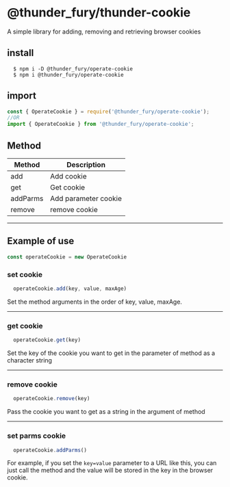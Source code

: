 # @thunder_fury/thunder-cookie
 A simple library for adding, removing and retrieving browser cookies

## install
```
  $ npm i -D @thunder_fury/operate-cookie
  $ npm i @thunder_fury/operate-cookie
```
## import
```ts
const { OperateCookie } = require('@thunder_fury/operate-cookie');
//OR
import { OperateCookie } from '@thunder_fury/operate-cookie';
```
## Method


|  Method  |  Description  |
| ---- | ---- |
|  add  |  Add cookie  |
|  get  |  Get cookie  |
|  addParms  |  Add parameter cookie  |
|  remove  |  remove cookie |

---
## Example of use

```ts
const operateCookie = new OperateCookie
```

### set cookie
```ts
  operateCookie.add(key, value, maxAge)
```
Set the method arguments in the order of key, value, maxAge.

---

### get cookie
```ts
  operateCookie.get(key)
```
Set the key of the cookie you want to get in the parameter of method as a character string

---

### remove cookie
```ts
  operateCookie.remove(key)
```

Pass the cookie you want to get as a string in the argument of method

---
### set parms cookie
```ts
  operateCookie.addParms()
```
For example, if you set the `key=value` parameter to a URL like this, you can just call the method and the value will be stored in the key in the browser cookie.
